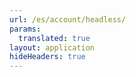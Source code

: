 ```yaml
---
url: /es/account/headless/
params:
  translated: true
layout: application
hideHeaders: true
---
```


